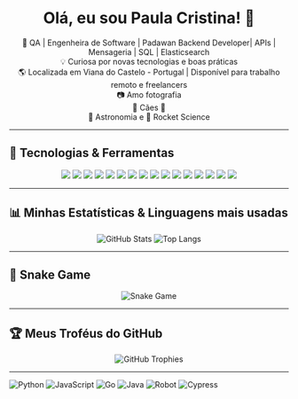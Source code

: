 <h1 align="center">Olá, eu sou Paula Cristina! 👋</h1>

<p align="center">
  🧠 QA | Engenheira de Software | Padawan Backend Developer| APIs | Mensageria | SQL | Elasticsearch <br>
  💡 Curiosa por novas tecnologias e boas práticas <br>
  🌎 Localizada em Viana do Castelo - Portugal | Disponível para trabalho remoto e freelancers <br>
  📷 Amo fotografia <br>
  🐶 Cães 🐾 <br>
  🔭 Astronomia e 🚀 Rocket Science <br>
</p>

---

## 🚀 Tecnologias & Ferramentas

<p align="center">
  <img src="https://img.shields.io/badge/Javascript-F7DF1E?style=for-the-badge&logo=javascript&logoColor=black" />
  <img src="https://img.shields.io/badge/Go-00ADD8?style=for-the-badge&logo=go&logoColor=white" />
  <img src="https://img.shields.io/badge/Python-3776AB?style=for-the-badge&logo=python&logoColor=white" />
  <img src="https://img.shields.io/badge/Java-007396?style=for-the-badge&logo=java&logoColor=white" />
  <img src="https://img.shields.io/badge/Robot_Framework-000000?style=for-the-badge&logo=robotframework&logoColor=white" />
  <img src="https://img.shields.io/badge/Cypress-17202C?style=for-the-badge&logo=cypress&logoColor=white" />
  <img src="https://img.shields.io/badge/Playwright-45ba63?style=for-the-badge&logo=playwright&logoColor=white" />
  <img src="https://img.shields.io/badge/Selenium-43B02A?style=for-the-badge&logo=selenium&logoColor=white" />
  <img src="https://img.shields.io/badge/Postman-FF6C37?style=for-the-badge&logo=postman&logoColor=white" />
  <img src="https://img.shields.io/badge/Bruno-333333?style=for-the-badge&logoColor=white" />
  <img src="https://img.shields.io/badge/Apidog-3C78D8?style=for-the-badge&logoColor=white" />
  <img src="https://img.shields.io/badge/Docker-2496ED?style=for-the-badge&logo=docker&logoColor=white" />
  <img src="https://img.shields.io/badge/Postgresql-4169E1?style=for-the-badge&logo=postgresql&logoColor=white" />
  <img src="https://img.shields.io/badge/Elastic_Search-005571?style=for-the-badge&logo=elasticsearch&logoColor=white" />
  <img src="https://img.shields.io/badge/Kafka-231F20?style=for-the-badge&logo=apachekafka&logoColor=white" />
  <img src="https://img.shields.io/badge/RabbitMQ-FF6600?style=for-the-badge&logo=rabbitmq&logoColor=white" />
</p>

---

## 📊 Minhas Estatísticas & Linguagens mais usadas

<p align="center">
  <img src="https://github-readme-stats.vercel.app/api?username=paulacristinaqa&show_icons=true&theme=radical" alt="GitHub Stats" />
  <img src="https://github-readme-stats.vercel.app/api/top-langs/?username=paulacristinaqa&layout=compact&theme=radical" alt="Top Langs" />
</p>

---

## 🐍 Snake Game

<p align="center">
  <img src="https://github.com/paulacristinaqa/paulacristinaqa/blob/output/github-snake.svg" alt="Snake Game" />
</p>

---

## 🏆 Meus Troféus do GitHub

<p align="center">
  <img src="https://github-profile-trophy.vercel.app/?username=paulacristinaqa&theme=radical&no-bg=true&no-frame=true" alt="GitHub Trophies" />
</p>

---

![Python](https://img.shields.io/badge/Python-0%25-purple?style=for-the-badge)
![JavaScript](https://img.shields.io/badge/JavaScript-0%25-yellow?style=for-the-badge)
![Go](https://img.shields.io/badge/Go-0%25-lightblue?style=for-the-badge)
![Java](https://img.shields.io/badge/Java-0%25-lightbrown?style=for-the-badge)
![Robot](https://img.shields.io/badge/Robot_Framework-0%25-darkgreen?style=for-the-badge)
![Cypress](https://img.shields.io/badge/Cypress-0%25-lightgreen?style=for-the-badge)
